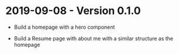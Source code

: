 # 2019-09-08 - Version 0.1.0

- Build a homepage with a hero component

- Build a Resume page with about me with a similar structure as the homepage
